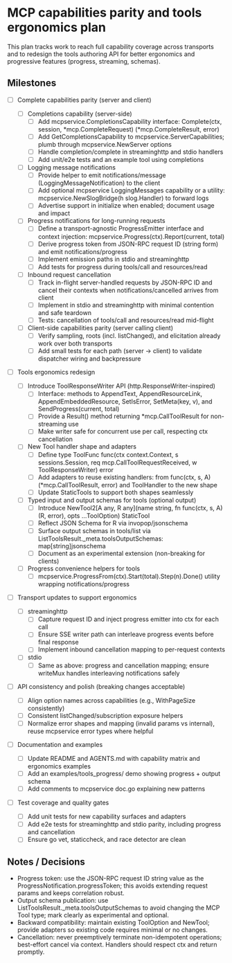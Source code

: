 # MCP capabilities parity and tools ergonomics plan

This plan tracks work to reach full capability coverage across transports and to redesign the tools authoring API for better ergonomics and progressive features (progress, streaming, schemas).

## Milestones

- [ ] Complete capabilities parity (server and client)

  - [ ] Completions capability (server-side)
    - [ ] Add mcpservice.CompletionsCapability interface: Complete(ctx, session, *mcp.CompleteRequest) (*mcp.CompleteResult, error)
    - [ ] Add GetCompletionsCapability to mcpservice.ServerCapabilities; plumb through mcpservice.NewServer options
    - [ ] Handle completion/complete in streaminghttp and stdio handlers
    - [ ] Add unit/e2e tests and an example tool using completions
  - [ ] Logging message notifications
    - [ ] Provide helper to emit notifications/message (LoggingMessageNotification) to the client
    - [ ] Add optional mcpservice LoggingMessages capability or a utility: mcpservice.NewSlogBridge(h slog.Handler) to forward logs
    - [ ] Advertise support in initialize when enabled; document usage and impact
  - [ ] Progress notifications for long-running requests
    - [ ] Define a transport-agnostic ProgressEmitter interface and context injection: mcpservice.Progress(ctx).Report(current, total)
    - [ ] Derive progress token from JSON-RPC request ID (string form) and emit notifications/progress
    - [ ] Implement emission paths in stdio and streaminghttp
    - [ ] Add tests for progress during tools/call and resources/read
  - [ ] Inbound request cancellation
    - [ ] Track in-flight server-handled requests by JSON-RPC ID and cancel their contexts when notifications/cancelled arrives from client
    - [ ] Implement in stdio and streaminghttp with minimal contention and safe teardown
    - [ ] Tests: cancellation of tools/call and resources/read mid-flight
  - [ ] Client-side capabilities parity (server calling client)
    - [ ] Verify sampling, roots (incl. listChanged), and elicitation already work over both transports
    - [ ] Add small tests for each path (server → client) to validate dispatcher wiring and backpressure

- [ ] Tools ergonomics redesign

  - [ ] Introduce ToolResponseWriter API (http.ResponseWriter-inspired)
    - [ ] Interface: methods to AppendText, AppendResourceLink, AppendEmbeddedResource, SetIsError, SetMeta(key, v), and SendProgress(current, total)
    - [ ] Provide a Result() method returning \*mcp.CallToolResult for non-streaming use
    - [ ] Make writer safe for concurrent use per call, respecting ctx cancellation
  - [ ] New Tool handler shape and adapters
    - [ ] Define type ToolFunc func(ctx context.Context, s sessions.Session, req mcp.CallToolRequestReceived, w ToolResponseWriter) error
    - [ ] Add adapters to reuse existing handlers: from func(ctx, s, A) (\*mcp.CallToolResult, error) and ToolHandler to the new shape
    - [ ] Update StaticTools to support both shapes seamlessly
  - [ ] Typed input and output schemas for tools (optional output)
    - [ ] Introduce NewTool2[A any, R any](name string, fn func(ctx, s, A) (R, error), opts ...ToolOption) StaticTool
    - [ ] Reflect JSON Schema for R via invopop/jsonschema
    - [ ] Surface output schemas in tools/list via ListToolsResult.\_meta.toolsOutputSchemas: map[string]jsonschema
    - [ ] Document as an experimental extension (non-breaking for clients)
  - [ ] Progress convenience helpers for tools
    - [ ] mcpservice.ProgressFrom(ctx).Start(total).Step(n).Done() utility wrapping notifications/progress

- [ ] Transport updates to support ergonomics

  - [ ] streaminghttp
    - [ ] Capture request ID and inject progress emitter into ctx for each call
    - [ ] Ensure SSE writer path can interleave progress events before final response
    - [ ] Implement inbound cancellation mapping to per-request contexts
  - [ ] stdio
    - [ ] Same as above: progress and cancellation mapping; ensure writeMux handles interleaving notifications safely

- [ ] API consistency and polish (breaking changes acceptable)

  - [ ] Align option names across capabilities (e.g., WithPageSize consistently)
  - [ ] Consistent listChanged/subscription exposure helpers
  - [ ] Normalize error shapes and mapping (invalid params vs internal), reuse mcpservice error types where helpful

- [ ] Documentation and examples

  - [ ] Update README and AGENTS.md with capability matrix and ergonomics examples
  - [ ] Add an examples/tools_progress/ demo showing progress + output schema
  - [ ] Add comments to mcpservice doc.go explaining new patterns

- [ ] Test coverage and quality gates
  - [ ] Add unit tests for new capability surfaces and adapters
  - [ ] Add e2e tests for streaminghttp and stdio parity, including progress and cancellation
  - [ ] Ensure go vet, staticcheck, and race detector are clean

## Notes / Decisions

- Progress token: use the JSON-RPC request ID string value as the ProgressNotification.progressToken; this avoids extending request params and keeps correlation robust.
- Output schema publication: use ListToolsResult.\_meta.toolsOutputSchemas to avoid changing the MCP Tool type; mark clearly as experimental and optional.
- Backward compatibility: maintain existing ToolOption and NewTool; provide adapters so existing code requires minimal or no changes.
- Cancellation: never preemptively terminate non-idempotent operations; best-effort cancel via context. Handlers should respect ctx and return promptly.
